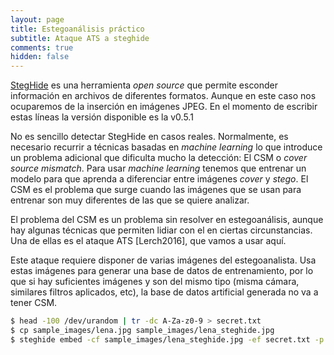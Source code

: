 ```yaml
---
layout: page
title: Estegoanálisis práctico
subtitle: Ataque ATS a steghide
comments: true
hidden: false
---
```



[StegHide](http://steghide.sourceforge.net) es una herramienta *open source* que permite esconder información en archivos de diferentes formatos. Aunque en este caso nos ocuparemos de la inserción en imágenes JPEG. En el momento de escribir estas líneas la versión disponible es la v0.5.1


No es sencillo detectar StegHide en casos reales. Normalmente, es necesario recurrir a técnicas basadas en *machine learning* lo que introduce un problema adicional que dificulta mucho la detección: El CSM o *cover source mismatch*. Para usar *machine learning* tenemos que entrenar un modelo para que aprenda a diferenciar entre imágenes *cover* y *stego*. El CSM es el problema que surge cuando las imágenes que se usan para entrenar son muy diferentes de las que se quiere analizar. 

El problema del CSM es un problema sin resolver en estegoanálisis, aunque hay algunas técnicas que permiten lidiar con el en ciertas circunstancias. Una de ellas es el ataque ATS [Lerch2016], que vamos a usar aquí. 

Este ataque requiere disponer de varias imágenes del estegoanalista. Usa estas imágenes para generar una base de datos de entrenamiento, por lo que si hay suficientes imágenes y son del mismo tipo (misma cámara, similares filtros aplicados, etc), la base de datos artificial generada no va a tener CSM.






```bash
$ head -100 /dev/urandom | tr -dc A-Za-z0-9 > secret.txt
$ cp sample_images/lena.jpg sample_images/lena_steghide.jpg
$ steghide embed -cf sample_images/lena_steghide.jpg -ef secret.txt -p mypass
```







